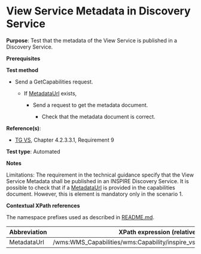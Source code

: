 # View Service Metadata in Discovery Service

**Purpose**: Test that the metadata of the View Service is published in a Discovery Service.

**Prerequisites**

**Test method**

* Send a GetCapabilities request.

  * If [MetadataUrl](#metadataUrl) exists,

    * Send a request to get the metadata document.

        * Check that the metadata document is correct.

**Reference(s)**:
* [TG VS](./README.md#ref_TG_VS), Chapter 4.2.3.3.1, Requirement 9

**Test type**: Automated

**Notes**

Limitations: The requirement in the technical guidance specify that the View Service Metadata shall be published in an INSPIRE Discovery Service. It is possible to check that if a [MetadataUrl](#metadataUrl) is provided in the capabilities document. However, this is element is mandatory only in the scenario 1.

**Contextual XPath references**

The namespace prefixes used as described in [README.md](./README.md#namespaces).

Abbreviation                                               |  XPath expression (relative to wms:WMS_Capabilities)
---------------------------------------------------------- | -------------------------------------------------------------------------
 MetadataUrl <a name="metadataUrl"></a> | /wms:WMS_Capabilities/wms:Capability/inspire_vs:ExtendedCapabilities/inspire_common:MetadataUrl
